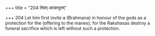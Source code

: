 +++
title = "204 तेषाम् आरक्षभूतम्"

+++
204	Let him first invite a (Brahmana) in honour of the gods as a protection for the (offering to the manes); for the Rakshasas destroy a funeral sacrifice which is left without such a protection.